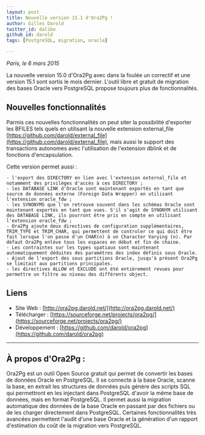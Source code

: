 ```yaml
---
layout: post
title: Nouvelle version 15.1 d'Ora2Pg !
author: Gilles Darold
twitter_id: dalibo
github_id: darold
tags: [PostgreSQL, migration, oracle]

---
```

*Paris, le 6 mars 2015*

La nouvelle version 15.0 d'Ora2Pg avec dans la foulée un correctif et une version 15.1 sont sortis le mois dernier. L'outil libre et gratuit de migration des bases Oracle vers PostgreSQL propose toujours plus de fonctionnalités.

<!--MORE-->
## Nouvelles fonctionnalités

Parmis ces nouvelles fonctionnalités on peut siter la possibilité d'exporter les BFILES tels quels en utilisant la nouvelle extension external_file [https://github.com/darold/external_file](https://github.com/darold/external_file), mais aussi le support des transactions autonomes avec l'utilisation de l'extension dblink et de fonctions d'encapsulation.

Cette version permet aussi :

    - l'export des DIRECTORY en lien avec l'extension external_file et notamment des privilèges d'accès à ces DIRECTORY ;
    - les DATABASE LINK d'Oracle sont maintenant exportés en tant que source de données externe (Foreign Data Wrapper) en utilisant l'extension oracle_fdw ;
    - les SYNONYMS que l'on retrouve souvent dans les schémas Oracle sont maintenant exportés en tant que vues. S'il s'agit de SYNONYM utilisant des DATABASE LINK, ils pourront être pris en compte en utilisant l'extension oracle_fdw ;
    - Ora2Pg ajoute deux directives de configuration supplémentaires, TRIM_TYPE et TRIM_CHAR, qui permettent de controler ce qui doit être fait lorsque l'on passe d'un CHAR(n) à un Character Varying (n). Par défaut Ora2Pg enlève tous les espaces en début et fin de chaine.
    - Les contraintes sur les types spatiaux sont maintenant automatiquement déduites des paramètres des index définis sous Oracle.
    - Ajout de l'export des sous partitions Oracle, jusqu'à présent Ora2Pg se limitait aux partitions principales.
    - les directives ALLOW et EXCLUDE ont été entièrement revues pour permettre un filtre au niveau des différents object.

## Liens

  * Site Web : [http://ora2pg.darold.net/](http://ora2pg.darold.net/)
  * Télécharger : [https://sourceforge.net/projects/ora2pg/](https://sourceforge.net/projects/ora2pg/)
  * Développement : [https://github.com/darold/ora2pg](https://github.com/darold/ora2pg)

----

## À propos d'Ora2Pg :

Ora2Pg est un outil Open Source gratuit qui permet de convertir les bases de données Oracle en PostgreSQL.
Il se connecte à la base Oracle, scanne la base, en extrait les structures de données puis génère des scripts
SQL qui permettront en les injectant dans PostgreSQL d'avoir la même base de données, mais en format PostgreSQL.
Il permet aussi la migration automatique des données de la base Oracle en passant par des fichiers ou de les
charger directement dans PostgreSQL. Certaines fonctionnalités très avancées permettent l'audit d'une base
Oracle et la génération d'un rapport d'estimation du coût de la migration vers PostgreSQL.

